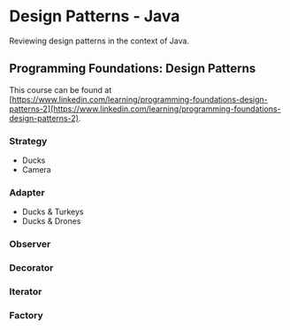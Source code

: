 # Design Patterns - Java

Reviewing design patterns in the context of Java.

## Programming Foundations: Design Patterns

This course can be found at [https://www.linkedin.com/learning/programming-foundations-design-patterns-2](https://www.linkedin.com/learning/programming-foundations-design-patterns-2).

### Strategy

- Ducks
- Camera

### Adapter

- Ducks & Turkeys
- Ducks & Drones

### Observer



### Decorator
### Iterator
### Factory

